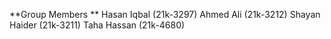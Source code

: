 **Group Members ** Hasan Iqbal (21k-3297) Ahmed Ali (21k-3212) Shayan Haider (21k-3211) Taha Hassan (21k-4680)
